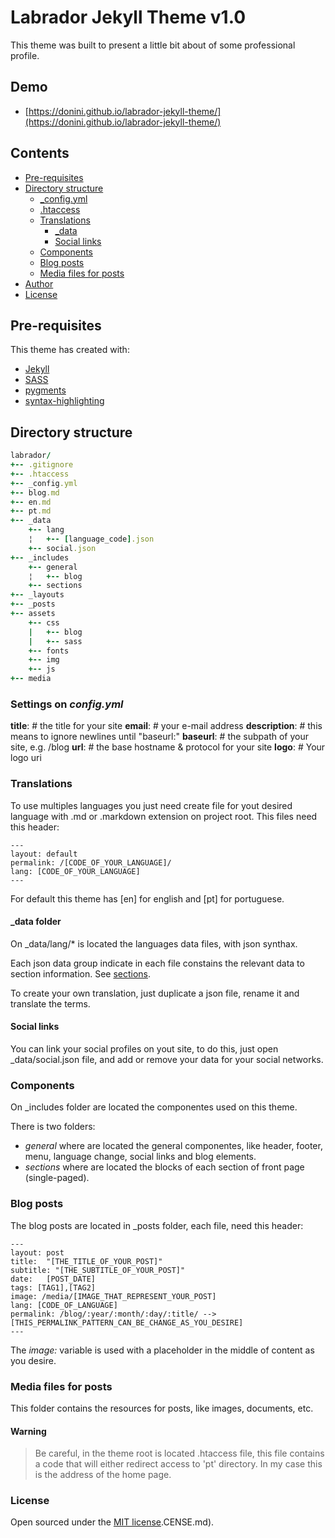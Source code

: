 # Labrador Jekyll Theme v1.0

This theme was built to present a little bit about of some professional profile.

## Demo
- [https://donini.github.io/labrador-jekyll-theme/](https://donini.github.io/labrador-jekyll-theme/)

## Contents

- [Pre-requisites](#pre-requisites)
- [Directory structure](#directory-structure)
    - [_config.yml](#settings-on-configyml)
    - [.htaccess](#warning)
    - [Translations](#translations)
        - [_data](#_data-folder)
        - [Social links](#social-links)
    - [Components](#components)
    - [Blog posts](#blog-posts)
    - [Media files for posts](#media-files-for-posts)
- [Author](#author)
- [License](#license)


## Pre-requisites

This theme has created with:
- [Jekyll](https://jekyllrb.com/)
- [SASS](http://sass-lang.com)
- [pygments](https://jekyllrb.com/docs/templates/)
- [syntax-highlighting](http://jekyll-windows.juthilo.com/3-syntax-highlighting/)

## Directory structure

``` ruby
labrador/
+-- .gitignore
+-- .htaccess
+-- _config.yml
+-- blog.md
+-- en.md
+-- pt.md
+-- _data
    +-- lang
    ¦   +-- [language_code].json 
    +-- social.json
+-- _includes
    +-- general
    ¦   +-- blog
    +-- sections
+-- _layouts
+-- _posts
+-- assets
    +-- css
    |   +-- blog
    |   +-- sass
    +-- fonts
    +-- img
    +-- js
+-- media
```


### Settings on _config.yml_

**title**: # the title for your site
**email**: # your e-mail address
**description**: # this means to ignore newlines until "baseurl:"
**baseurl**: # the subpath of your site, e.g. /blog
**url**:  # the base hostname & protocol for your site
**logo**: # Your logo uri

### Translations

To use multiples languages you just need create file for yout desired language with .md or .markdown extension on project root. This files need this header:
```
---
layout: default
permalink: /[CODE_OF_YOUR_LANGUAGE]/
lang: [CODE_OF_YOUR_LANGUAGE]
---
```

For default this theme has [en] for english and [pt] for portuguese.

#### _data folder
On _data/lang/* is located the languages data files, with json synthax.

Each json data group indicate in each file constains the relevant data to section information. See [sections](#sections).

To create your own translation, just duplicate a json file, rename it and translate the terms.

#### Social links

You can link your social profiles on yout site, to do this, just open _data/social.json file, and add or remove your data for your social networks.

### Components

On _includes folder are located the componentes used on this theme.

There is two folders:
* _general_ where are located the general componentes, like header, footer, menu, language change, social links and blog elements.
* _sections_ where are located the blocks of each section of front page (single-paged).

### Blog posts

The blog posts are located in _posts folder, each file, need this header:
```
---
layout: post
title:  "[THE_TITLE_OF_YOUR_POST]"
subtitle: "[THE_SUBTITLE_OF_YOUR_POST]"
date:   [POST_DATE]
tags: [TAG1],[TAG2]
image: /media/[IMAGE_THAT_REPRESENT_YOUR_POST]
lang: [CODE_OF_LANGUAGE]
permalink: /blog/:year/:month/:day/:title/ --> [THIS_PERMALINK_PATTERN_CAN_BE_CHANGE_AS_YOU_DESIRE]
---
```

The _image:_ variable is used with a placeholder in the middle of content as you desire.

### Media files for posts

This folder contains the resources for posts, like images, documents, etc.

#### Warning

> Be careful, in the theme root is located .htaccess file, this file contains a code that will either redirect access to 'pt' directory. In my case this is the address of the home page.

### License

Open sourced under the [MIT license](https://github.com/donini/labrador-jekyll-theme/blob/master/LICENSE.md).CENSE.md).